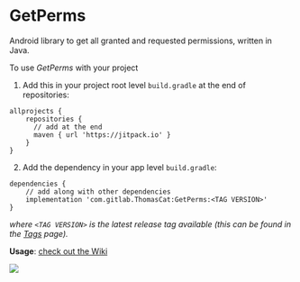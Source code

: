 # GetPerms

Android library to get all granted and requested permissions, written in Java.

To use _GetPerms_ with your project

1. Add this in your project root level `build.gradle` at the end of repositories:
```
allprojects {
    repositories {
      // add at the end
      maven { url 'https://jitpack.io' }
    }
}
```

2. Add the dependency in your app level `build.gradle`:
```
dependencies {
    // add along with other dependencies
    implementation 'com.gitlab.ThomasCat:GetPerms:<TAG VERSION>'
}
```

_where `<TAG VERSION>` is the latest release tag available (this can be found in the [Tags](https://gitlab.com/ThomasCat/getperms/-/tags) page)._

**Usage**: [check out the Wiki](https://gitlab.com/ThomasCat/getperms/-/wikis/)

[![](https://jitpack.io/v/com.gitlab.thomascat/GetPerms.svg)](https://jitpack.io/#com.gitlab.thomascat/GetPerms)
